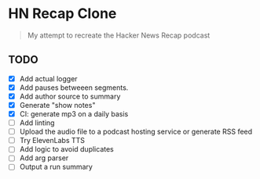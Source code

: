 # HN Recap Clone

> My attempt to recreate the Hacker News Recap podcast

## TODO

- [x] Add actual logger
- [x] Add pauses betweeen segments.
- [x] Add author source to summary
- [x] Generate "show notes"
- [x] CI: generate mp3 on a daily basis
- [ ] Add linting
- [ ] Upload the audio file to a podcast hosting service or generate RSS feed
- [ ] Try ElevenLabs TTS
- [ ] Add logic to avoid duplicates
- [ ] Add arg parser
- [ ] Output a run summary
